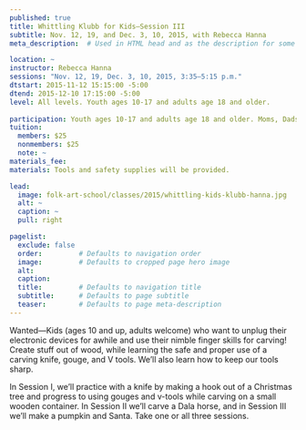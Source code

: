 ```yaml
---
published: true
title: Whittling Klubb for Kids—Session III 
subtitle: Nov. 12, 19, and Dec. 3, 10, 2015, with Rebecca Hanna 
meta_description:  # Used in HTML head and as the description for some search engines

location: ~
instructor: Rebecca Hanna 
sessions: "Nov. 12, 19, Dec. 3, 10, 2015, 3:35–5:15 p.m."
dtstart: 2015-11-12 15:15:00 -5:00
dtend: 2015-12-10 17:15:00 -5:00
level: All levels. Youth ages 10-17 and adults age 18 and older. 
  
participation: Youth ages 10-17 and adults age 18 and older. Moms, Dads, Grandmas, and Grandpas are welcome to take this class with you.
tuition:
  members: $25
  nonmembers: $25
  note: ~
materials_fee: 
materials: Tools and safety supplies will be provided.

lead:
  image: folk-art-school/classes/2015/whittling-kids-klubb-hanna.jpg
  alt: ~
  caption: ~
  pull: right

pagelist:
  exclude: false
  order:         # Defaults to navigation order  
  image:         # Defaults to cropped page hero image
  alt:
  caption:
  title:         # Defaults to navigation title
  subtitle:      # Defaults to page subtitle
  teaser:        # Defaults to page meta-description 
---
```

Wanted—Kids (ages 10 and up, adults welcome) who want to unplug their electronic devices for awhile and use their nimble finger skills for carving! Create stuff out of wood, while learning the safe and proper use of a carving knife, gouge, and V tools. We’ll also learn how to keep our tools sharp. 

In Session I, we’ll practice with a knife by making a hook out of a Christmas tree and progress to using gouges and v-tools while carving on a small wooden container. In Session II we’ll carve a Dala horse, and in Session III we’ll make a pumpkin and Santa. Take one or all three sessions. 
